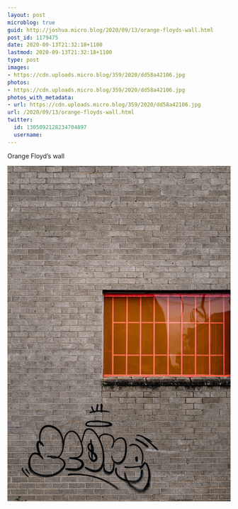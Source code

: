 ```yaml
---
layout: post
microblog: true
guid: http://joshua.micro.blog/2020/09/13/orange-floyds-wall.html
post_id: 1179475
date: 2020-09-13T21:32:18+1100
lastmod: 2020-09-13T21:32:18+1100
type: post
images:
- https://cdn.uploads.micro.blog/359/2020/dd58a42106.jpg
photos:
- https://cdn.uploads.micro.blog/359/2020/dd58a42106.jpg
photos_with_metadata:
- url: https://cdn.uploads.micro.blog/359/2020/dd58a42106.jpg
url: /2020/09/13/orange-floyds-wall.html
twitter:
  id: 1305092128234704897
  username: 
---
```

Orange Floyd’s wall

<img src="uploads/2020/dd58a42106.jpg" width="600" height="900" alt="" style="height: auto;" class="sunlit_image" />
